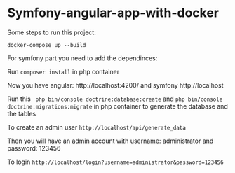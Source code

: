 # Symfony-angular-app-with-docker

Some steps to run this project:

<code>docker-compose up --build</code>

For symfony part you need to add the dependinces:

Run <code>composer install</code> in php container
  
Now you have angular: http://localhost:4200/ and symfony http://localhost

Run this <code> php bin/console doctrine:database:create</code> and <code>php bin/console doctrine:migrations:migrate</code> in php container to generate the database and the tables

To create an admin user  <code>http://localhost/api/generate_data</code>

Then you will have an admin account with username: administrator and password: 123456

To login <code>http://localhost/login?username=administrator&password=123456</code>
